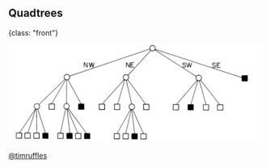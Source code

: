 ## Quadtrees
{class: "front"}

![quadtree](src/img/quadtree.png)

[@timruffles](http://twitter.com/timruffles)

